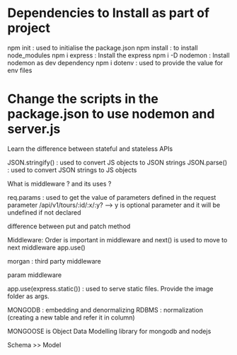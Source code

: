 <!-- Contact Manager App -->

# Dependencies to Install as part of project

npm init : used to initialise the package.json
npm install : to install node_modules
npm i express : Install the express
npm i -D nodemon : Install nodemon as dev dependency
npm i dotenv : used to provide the value for env files

# Change the scripts in the package.json to use nodemon and server.js

Learn the difference between stateful and stateless APIs

JSON.stringify() : used to convert JS objects to JSON strings
JSON.parse() : used to convert JSON strings to JS objects

What is middleware ? and its uses ?

req.params : used to get the value of parameters defined in the request parameter
/api/v1/tours/:id/:x/:y? --> y is optional parameter and it will be undefined if not declared

difference between put and patch method

Middleware: Order is important in middleware and next() is used to move to next middleware
app.use()

morgan : third party middleware

param middleware

app.use(express.static()) : used to serve static files. Provide the image folder as args.

MONGODB : embedding and denormalizing RDBMS : normalization (creating a new table and refer it in column)

MONGOOSE is Object Data Modelling library for mongodb and nodejs

Schema >> Model
